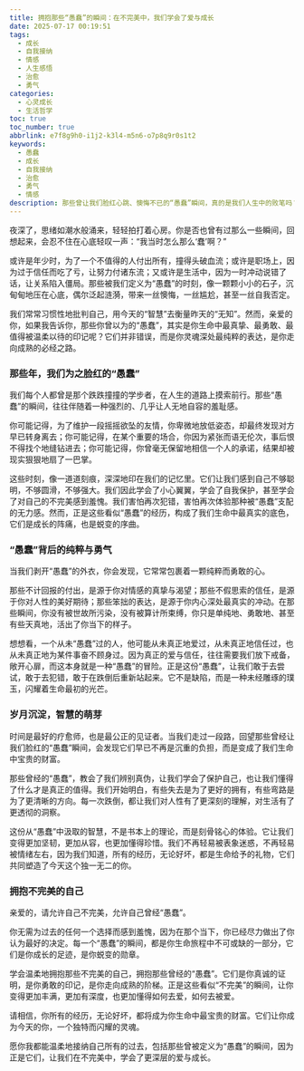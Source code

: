 ```yaml
---
title: 拥抱那些“愚蠢”的瞬间：在不完美中，我们学会了爱与成长
date: 2025-07-17 00:19:51
tags:
  - 成长
  - 自我接纳
  - 情感
  - 人生感悟
  - 治愈
  - 勇气
categories:
  - 心灵成长
  - 生活哲学
toc: true
toc_number: true
abbrlink: e7f8g9h0-i1j2-k3l4-m5n6-o7p8q9r0s1t2
keywords:
  - 愚蠢
  - 成长
  - 自我接纳
  - 治愈
  - 勇气
  - 情感
description: 那些曾让我们脸红心跳、懊悔不已的“愚蠢”瞬间，真的是我们人生中的败笔吗？或许，它们并非错误，而是我们真诚、勇敢、甚至有些天真的印记。这篇文章将带你重新审视那些不完美的时刻，发现它们背后蕴藏的纯粹与力量，学会温柔地拥抱每一个“愚蠢”的自己，因为正是这些瞬间，雕刻了我们独一无二的灵魂，引领我们走向更深层的爱与成长。
---
```


夜深了，思绪如潮水般涌来，轻轻拍打着心房。你是否也曾有过那么一些瞬间，回想起来，会忍不住在心底轻叹一声：“我当时怎么那么‘蠢’啊？”

或许是年少时，为了一个不值得的人付出所有，撞得头破血流；或许是职场上，因为过于信任而吃了亏，让努力付诸东流；又或许是生活中，因为一时冲动说错了话，让关系陷入僵局。那些被我们定义为“愚蠢”的时刻，像一颗颗小小的石子，沉甸甸地压在心底，偶尔泛起涟漪，带来一丝懊悔，一丝尴尬，甚至一丝自我否定。

我们常常习惯性地批判自己，用今天的“智慧”去衡量昨天的“无知”。然而，亲爱的你，如果我告诉你，那些你曾以为的“愚蠢”，其实是你生命中最真挚、最勇敢、最值得被温柔以待的印记呢？它们并非错误，而是你灵魂深处最纯粹的表达，是你走向成熟的必经之路。

### 那些年，我们为之脸红的“愚蠢”

我们每个人都曾是那个跌跌撞撞的学步者，在人生的道路上摸索前行。那些“愚蠢”的瞬间，往往伴随着一种强烈的、几乎让人无地自容的羞耻感。

你可能记得，为了维护一段摇摇欲坠的友情，你卑微地放低姿态，却最终发现对方早已转身离去；你可能记得，在某个重要的场合，你因为紧张而语无伦次，事后恨不得找个地缝钻进去；你可能记得，你曾毫无保留地相信一个人的承诺，结果却被现实狠狠地扇了一巴掌。

这些时刻，像一道道刻痕，深深地印在我们的记忆里。它们让我们感到自己不够聪明，不够圆滑，不够强大。我们因此学会了小心翼翼，学会了自我保护，甚至学会了对自己的不完美感到羞愧。我们害怕再次犯错，害怕再次体验那种被“愚蠢”支配的无力感。然而，正是这些看似“愚蠢”的经历，构成了我们生命中最真实的底色，它们是成长的阵痛，也是蜕变的序曲。

### “愚蠢”背后的纯粹与勇气

当我们剥开“愚蠢”的外衣，你会发现，它常常包裹着一颗纯粹而勇敢的心。

那些不计回报的付出，是源于你对情感的真挚与渴望；那些不假思索的信任，是源于你对人性的美好期待；那些笨拙的表达，是源于你内心深处最真实的冲动。在那些瞬间，你没有被世故所污染，没有被算计所束缚，你只是单纯地、勇敢地、甚至有些天真地，活出了你当下的样子。

想想看，一个从未“愚蠢”过的人，他可能从未真正地爱过，从未真正地信任过，也从未真正地为某件事奋不顾身过。因为真正的爱与信任，往往需要我们放下戒备，敞开心扉，而这本身就是一种“愚蠢”的冒险。正是这份“愚蠢”，让我们敢于去尝试，敢于去犯错，敢于在跌倒后重新站起来。它不是缺陷，而是一种未经雕琢的璞玉，闪耀着生命最初的光芒。

### 岁月沉淀，智慧的萌芽

时间是最好的疗愈师，也是最公正的见证者。当我们走过一段路，回望那些曾经让我们脸红的“愚蠢”瞬间，会发现它们早已不再是沉重的负担，而是变成了我们生命中宝贵的财富。

那些曾经的“愚蠢”，教会了我们辨别真伪，让我们学会了保护自己，也让我们懂得了什么才是真正的值得。我们开始明白，有些失去是为了更好的拥有，有些弯路是为了更清晰的方向。每一次跌倒，都让我们对人性有了更深刻的理解，对生活有了更透彻的洞察。

这份从“愚蠢”中汲取的智慧，不是书本上的理论，而是刻骨铭心的体验。它让我们变得更加坚韧，更加从容，也更加懂得珍惜。我们不再轻易被表象迷惑，不再轻易被情绪左右，因为我们知道，所有的经历，无论好坏，都是生命给予的礼物，它们共同塑造了今天这个独一无二的你。

### 拥抱不完美的自己

亲爱的，请允许自己不完美，允许自己曾经“愚蠢”。

你无需为过去的任何一个选择而感到羞愧，因为在那个当下，你已经尽力做出了你认为最好的决定。每一个“愚蠢”的瞬间，都是你生命旅程中不可或缺的一部分，它们是你成长的足迹，是你蜕变的勋章。

学会温柔地拥抱那些不完美的自己，拥抱那些曾经的“愚蠢”。它们是你真诚的证明，是你勇敢的印记，是你走向成熟的阶梯。正是这些看似“不完美”的瞬间，让你变得更加丰满，更加有深度，也更加懂得如何去爱，如何去被爱。

请相信，你所有的经历，无论好坏，都将成为你生命中最宝贵的财富。它们让你成为今天的你，一个独特而闪耀的灵魂。

愿你我都能温柔地接纳自己所有的过去，包括那些曾被定义为“愚蠢”的瞬间，因为正是它们，让我们在不完美中，学会了更深层的爱与成长。